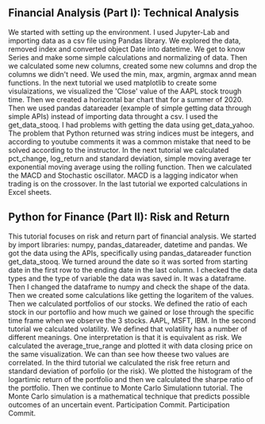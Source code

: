 ## Financial Analysis (Part I): Technical Analysis

We started with setting up the environment. I used Jupyter-Lab and importing data as a csv file using Pandas library.
We explored the data, removed index and converted object Date into datetime. We get to know Series and make some simple
calculations and normalizing of data. Then we calculated some new columns, created some new columns and drop the columns we didn't need. We used the min, max, argmin, argmax annd mean functions. In the next tutorial we used matplotlib to create some visulaizations, we visualized the 'Close' value of the AAPL stock trough time. Then we created a horizontal bar chart that for a summer of 2020. Then we used pandas datareader (example of simple getting data through simple APIs) instead of importing data throught a csv. I used the get_data_stooq. I had problems with getting the data using get_data_yahoo. The problem that Python returned was string indices must be integers, and according to youtube comments it was a common mistake that need to be solved according to the instructor. In the next tutorial we calculated pct_change, log_return and standard deviation, simple moving average ter exponential moving average using the rolling function. Then we calculated the MACD and Stochastic oscillator. MACD is a lagging indicator when trading is on the crossover. In the last tutorial we exported calculations in Excel sheets.

## Python for Finance (Part II): Risk and Return
This tutorial focuses on risk and return part of financial analysis. We started by import libraries: numpy, pandas_datareader, datetime and pandas. We got the data using the APIs, specifically using pandas_datareader function get_data_stooq. We turned around the date so it was sorted from starting date in the first row to the ending date in the last column. I checked the data types and the type of variable the data was saved in. It was a dataframe. Then I changed the dataframe to numpy and check the shape of the data. Then we created some calculations like getting the logaritem of the values. Then we calculated portfolios of our stocks. We defined the ratio of each stock in our portoflio and how much we gained or lose through the specific time frame when we observe the 3 stocks. AAPL, MSFT, IBM. In the second tutorial we calculated volatility. We defined that volatility has a number of different meanings. One interpretation is that it is equivalent as risk. We calculated the average_true_range and plotted it with data closing price on the same visualization. We can than see how theese two values are correlated. In the third tutorial we calculated the risk free return and standard deviation of porfolio (or the risk). We plotted the histogram of the logartimic return of the portfolio and then we calculated the sharpe ratio of the portfolio. Then we continue to Monte Carlo Simulationn tutorial. The Monte Carlo simulation is a mathematical technique that predicts possible outcomes of an uncertain event.
Participation Commit.
Participation Commit.
